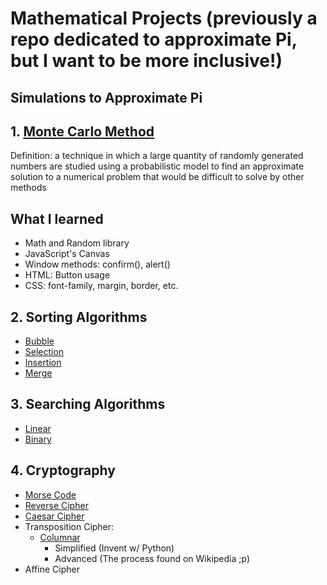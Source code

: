 # Mathematical Projects (previously a repo dedicated to approximate Pi, but I want to be more inclusive!)

## Simulations to Approximate Pi

## 1. [Monte Carlo Method](https://github.com/AoWangDrexel/MathematicalProjects/tree/master/Pi%20Approximation)
Definition: a technique in which a large quantity of randomly generated numbers are studied using a probabilistic model to find an approximate solution to a numerical problem that would be difficult to solve by other methods

## What I learned
* Math and Random library
* JavaScript's Canvas
* Window methods: confirm(), alert()
* HTML: Button usage
* CSS: font-family, margin, border, etc.

## 2. Sorting Algorithms
* [Bubble](https://github.com/AoWangDrexel/MathematicalProjects/tree/master/SortingAlgorithms/BubbleSort)
* [Selection](https://github.com/AoWangDrexel/MathematicalProjects/tree/master/SortingAlgorithms/Selection%20Sort)
* [Insertion](https://github.com/AoWangDrexel/MathematicalProjects/tree/master/SortingAlgorithms/Insertion%20Sort)
* [Merge](https://github.com/AoWangDrexel/MathematicalProjects/tree/master/SortingAlgorithms/Merge%20Sort)

## 3. Searching Algorithms
* [Linear](https://github.com/AoWangDrexel/MathematicalProjects/tree/master/Searching%20Algorithm/Linear%20Search)
* [Binary](https://github.com/AoWangDrexel/MathematicalProjects/tree/master/Searching%20Algorithm/Binary%20Search)

## 4. Cryptography
* [Morse Code](https://github.com/AoWangDrexel/MathematicalProjects/tree/master/Cryptography/MorseCode)
* [Reverse Cipher](https://github.com/AoWangDrexel/MathematicalProjects/tree/master/Cryptography/CaesarCipher)
* [Caesar Cipher](https://github.com/AoWangDrexel/MathematicalProjects/tree/master/Cryptography/CaesarCipher)
* Transposition Cipher:
  * [Columnar](https://github.com/AoWangDrexel/MathematicalProjects/tree/master/Cryptography/TranspositionCipher)
    * Simplified (Invent w/ Python)
    * Advanced (The process found on Wikipedia ;p)
* Affine Cipher
